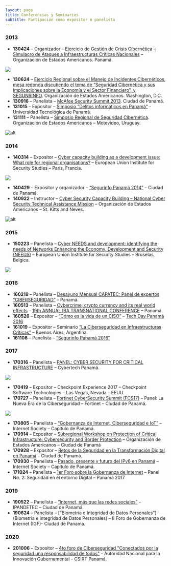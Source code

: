 ```yaml
---
layout: page
title: Conferencias y Seminarios
subtitle: Partipación como expositor o panelista
---
```


### 2013

* **130424** – Organizador – [Ejercicio de Gestión de Crisis Cibernética – Simulacro de Ataques a Infraestructuras Críticas Nacionales](https://www.mire.gob.pa/index.php/es/noticias-mire/6326-) – Organización de Estados Americanos. Panamá.

![](assets/img/img_0550.jpg)

* **130624** – [Ejercicio Regional sobre el Manejo de Incidentes Cibernéticos, mesa redonda discutiendo el tema de “Seguridad Cibernética y sus Implicaciones sobre la Economía y el Sector Financiero”, y SEGUNRINFO](https://www.oas.org/es/centro_noticias/comunicado_prensa.asp?sCodigo=C-249/13). Organización de Estados Americanos. Washington, D.C.
* **130916** – Panelista – [McAfee Security Summit 2013](https://cert.pa/2013/09/aig-presente-en-simposio-sobre-seguridad-cibernetica/). Ciudad de Panamá.
* **131015** – Expositor – [Simposio “Delitos informáticos en Panamá”](https://cert.pa/2013/09/aig-presente-en-simposio-sobre-seguridad-cibernetica/) -Universidad Tecnológica de Panamá.
* **131111** – Panelista – [Simposio Regional de Seguridad Cibernética](https://www.presidencia.gub.uy/comunicacion/comunicacionnoticias/apertura-simposio-regional-cibernetico). Organización de Estados Americanos – Motevideo, Uruguay.

![alt](assests/img/../../assets/img/img_4028.jpg)

### 2014

* **140314** – Expositor – [Cyber capacity building as a development issue: What role for regional organisations?](https://www.iss.europa.eu/content/cyber-capacity-building-development-issue-what-role-regional-organisations) –  European Union Institute for Security Studies – Paris, Francia.

![](assets/img/img_5755.jpg)

* **140429** – Expositor y organizador – [“Segurinfo Panamá 2014”](https://www.tvn-2.com/tecnologia/Panama-sede-Feria-Seguridad-Informacion_0_3919858033.html) – Ciudad de Panamá.
* **140922** – Instructor – [Cyber Security Capacity Building – National Cyber Security Technical Assistance Mission](https://www.sites.oas.org/cyber/EN/Pages/Events/eventsdet.aspx?docid=13) – Organización de Estados Americanos – St. Kitts and Neves.

![alt](assests/img/../../assets/img/dscf1420.jpg)

### 2015

* **150223** – Panelista – [Cyber NEEDS and development: identifying the needs of Networks Enhancing the Economy, Development and Security (NEEDS)](https://www.iss.europa.eu/content/cyber-needs-and-development-identifying-needs-networks-enhancing-economy-development-and) –   European Union Institute for Security Studies – Bruselas, Belgica.

![](assets/img/img_5286.jpg)
  
### 2016

* **160218** – Panelista – [Desayuno Mensual CAPATEC: Panel de expertos “CIBERSEGURIDAD”](https://capatec.org.pa/) – Panamá.
* **160513** – Panelista – [Cybercrime, crypto currency and its real world effects](https://www.int-bar.org/Conferences/conf674/binary/TransnationalCrimePanama2016_programme.pdf) – [19th ANNUAL IBA TRANSNATIONAL CONFERENCE](https://www.ibanet.org/Article/NewDetail.aspx?ArticleUid=eca0f7a0-1e97-4c3b-88d1-c2981ee9f14b) – Panamá
* **160526** – Expositor – [“Cómo es la vida de un CISO”](https://revistaitnow.com/tech-day-ciso-el-senor-de-los-controles/) – [Tech Day Panamá 2016](https://revistaitnow.com/tech-day-siga-minuto-a-minuto-el-evento-en-panama/)
* **161019** – Expositor – Seminario [“La Ciberseguridad en Infraestructuras Críticas”](https://revistaitnow.com/tech-day-siga-minuto-a-minuto-el-evento-en-panama/) – Buenos Aires, Argentina.
* **161108** – Panelista – [“Segurinfo Panamá 2016″](http://www.innovacion.gob.pa/noticia/2826)

### 2017

* **170316** – Panelista – [PANEL: CYBER SECURITY FOR CRITICAL INFRASTRUCTURE](http://panama.cybertechconference.com/program) – Cybertech Panamá.

![](assests/img/../../assets/img/14774_800x600_scaled_0852065001489506897.jpg)

* **170419** – Expositor – Checkpoint Experience 2017 – Checkpoint Software Technologies – Las Vegas, Nevada – EEUU.
* **170727** – Panelista – [Fortinet CyberSecurity Summit (FCS17)](https://fcslatam.com/pa) – Panel: La Nueva Era de la Ciberseguridad – Fortinet – Ciudad de Panamá.

![](assets/img/img_64211.jpg)

* **170805** – Panelista – [“Gobernanza de Internet, Ciberseguridad e IoT”](https://www.isoc.org.pa/noticias/ciberseguridad/) – Internet Society – Capitulo de Panamá.
* **170914** – Expositor – [Subregional Workshop on Protection of Critical Infrastructure: Cybersecurity and Border Protection](https://www.sites.oas.org/cyber/EN/Pages/Events/eventsdet.aspx?docid=99) – Organización de Estados Americanos – Ciudad de Panamá
* **170928** – Expositor – [Retos de la Seguridad en la Transformación Digital en Panamá](https://meetings.vtools.ieee.org/m/46851) – Ciudad de Panamá.
* **170930** – Panelista – [Pasado, presente y futuro del IPv6 en Panamá](https://www.isoc.org.pa/noticias/pasado-presente-futuro-del-ipv6-panama/) – Internet Society – Capitulo de Panamá.
* **171024** – Panelista – [1er Foro sobre la Gobernanza de Internet](http://www.igfpanama.pa/agenda/) – Panel No. 2: Seguridad en el entorno Digital – Panamá 2017

### 2019

* **190522** – Panelista – [“Internet, más que las redes sociales”](https://www.ipandetec.org/events/internet-mas-que-las-redes-sociales/) – IPANDETEC – Ciudad de Panamá.
* **190624** – Panelista – [“Biometría e Integridad de Datos Personales”](Biometría e Integridad de Datos Personales) – II Foro de Gobernanza de Internet (IGF)- Ciudad de Panamá.

### 2020

* **201006** – Expositor – [4to foro de Ciberseguridad "Conectados por la seguridad una responsabilidad de todos"](https://cert.pa/2020/10/iv-foro-de-ciberseguridad-conectados-por-la-seguridad-una-responsabilidad-de-todos/) - Autoridad Nacional para la Innovación Gubernamental - CSIRT Panamá.